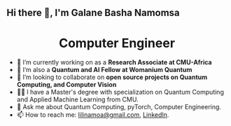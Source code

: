 ## Hi there 👋, I'm Galane Basha Namomsa

<h1 align="center">Computer Engineer</h1>

- 🔭 I’m currently working on as a **Research Associate at CMU-Africa**
- 🌱 I’m also a **Quantum and AI Fellow at Womanium Quantum**
- 👯 I’m looking to collaborate on **open source projects on Quantum Computing, and Computer Vision**
- 👩‍💻 I have a Master's degree with specialization on Quantum Computing and Applied Machine Learning from CMU.
- 💬 Ask me about Quantum Computing, pyTorch, Computer Engineering.
- 📫 How to reach me: [lilinamoa@gmail.com](lilinamoa@gmail.com), [LinkedIn](https://www.linkedin.com/in/galane-basha/).


